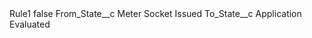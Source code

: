 <?xml version="1.0" encoding="UTF-8"?>
<CustomMetadata xmlns="http://soap.sforce.com/2006/04/metadata" xmlns:xsi="http://www.w3.org/2001/XMLSchema-instance" xmlns:xsd="http://www.w3.org/2001/XMLSchema">
    <label>Rule1</label>
    <protected>false</protected>
    <values>
        <field>From_State__c</field>
        <value xsi:type="xsd:string">Meter Socket Issued</value>
    </values>
    <values>
        <field>To_State__c</field>
        <value xsi:type="xsd:string">Application Evaluated</value>
    </values>
</CustomMetadata>
